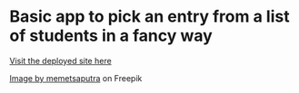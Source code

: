 # Basic app to pick an entry from a list of students in a fancy way

<a href="https://list-roller-caseysmiller.vercel.app/">Visit the deployed site here</a>


<a href="https://www.freepik.com/free-vector/winner-sticker-editable-cartoon-text-effect_9210677.htm#query=winner%20text&position=0&from_view=search&track=ais&uuid=65733aa8-4911-41e7-9fc8-3ea7658125d6">Image by memetsaputra</a> on Freepik